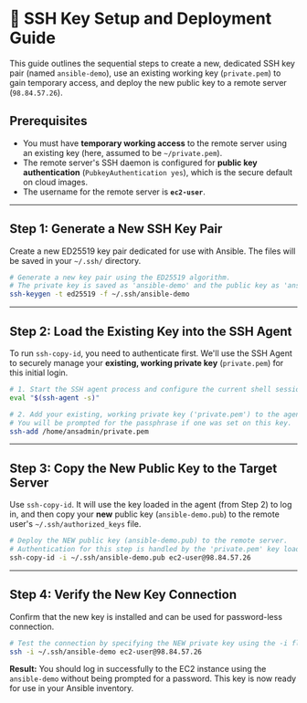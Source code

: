 












# 🔑 SSH Key Setup and Deployment Guide

This guide outlines the sequential steps to create a new, dedicated SSH key pair (named `ansible-demo`), use an existing working key (`private.pem`) to gain temporary access, and deploy the new public key to a remote server (`98.84.57.26`).

## Prerequisites

  * You must have **temporary working access** to the remote server using an existing key (here, assumed to be `~/private.pem`).
  * The remote server's SSH daemon is configured for **public key authentication** (`PubkeyAuthentication yes`), which is the secure default on cloud images.
  * The username for the remote server is **`ec2-user`**.

-----

## Step 1: Generate a New SSH Key Pair

Create a new ED25519 key pair dedicated for use with Ansible. The files will be saved in your `~/.ssh/` directory.

```bash
# Generate a new key pair using the ED25519 algorithm.
# The private key is saved as 'ansible-demo' and the public key as 'ansible-demo.pub'.
ssh-keygen -t ed25519 -f ~/.ssh/ansible-demo
```

-----

## Step 2: Load the Existing Key into the SSH Agent

To run `ssh-copy-id`, you need to authenticate first. We'll use the SSH Agent to securely manage your **existing, working private key** (`private.pem`) for this initial login.

```bash
# 1. Start the SSH agent process and configure the current shell session.
eval "$(ssh-agent -s)"

# 2. Add your existing, working private key ('private.pem') to the agent.
# You will be prompted for the passphrase if one was set on this key.
ssh-add /home/ansadmin/private.pem
```

-----

## Step 3: Copy the New Public Key to the Target Server

Use `ssh-copy-id`. It will use the key loaded in the agent (from Step 2) to log in, and then copy your **new** public key (`ansible-demo.pub`) to the remote user's `~/.ssh/authorized_keys` file.

```bash
# Deploy the NEW public key (ansible-demo.pub) to the remote server.
# Authentication for this step is handled by the 'private.pem' key loaded in the agent.
ssh-copy-id -i ~/.ssh/ansible-demo.pub ec2-user@98.84.57.26
```

-----

## Step 4: Verify the New Key Connection

Confirm that the new key is installed and can be used for password-less connection.

```bash
# Test the connection by specifying the NEW private key using the -i flag.
ssh -i ~/.ssh/ansible-demo ec2-user@98.84.57.26
```

**Result:** You should log in successfully to the EC2 instance using the `ansible-demo` without being prompted for a password. This key is now ready for use in your Ansible inventory.
